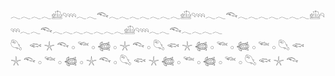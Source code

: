###
𓂃𓂃𓂃𓂃𓊝𓄹𓄺𓂃𓂃𓆞𓂃𓂃𓂃𓂃𓂃𓂃𓂃𓊝𓄹𓄺𓂃𓂃𓆞𓂃𓂃𓂃𓂃𓂃𓂃𓂃𓊝𓄹𓄺𓂃𓂃𓆞𓂃𓂃𓂃𓂃𓂃𓂃𓂃𓊝𓄹𓄺𓂃𓂃𓆞𓂃𓂃𓂃𓂃<br>
𓆡&nbsp;&nbsp;&nbsp;𓆟  𓇼   𓆞  𓂂 𓆝    𓂂  𓆉   𓂂 𓇼   𓆞  𓂂 𓆡   𓆟  𓇼 𓆉   𓂂 𓆝    𓂂 𓆉   𓂂 𓆝    𓂂 𓆡   𓆟  
𓇼   𓆞  𓂂 𓆝    𓂂  𓆉   𓂂 𓇼   𓆞  𓂂 𓆡   𓆟  𓇼 𓆉   𓂂 𓆝    𓂂 𓆉   𓂂 𓆝    𓂂 𓆡   𓆟  𓇼   𓆞  


<!--
**hyetjs/hyetjs** is a ✨ _special_ ✨ repository because its `README.md` (this file) appears on your GitHub profile.

Here are some ideas to get you started:

- 🔭 I’m currently working on ...
- 🌱 I’m currently learning ...
- 👯 I’m looking to collaborate on ...
- 🤔 I’m looking for help with ...
- 💬 Ask me about ...
- 📫 How to reach me: ...
- 😄 Pronouns: ...
- ⚡ Fun fact: ...
-->
